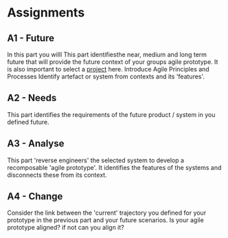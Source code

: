 # Assignments

## A1 - Future
In this part you willl This part identifiesthe near, medium and long term future that will provide the future context of your groups agile prototype. It is also important to select a [project] here. Introduce Agile Principles and Processes
Identify artefact or system from contexts and its 'features'.

## A2 - Needs
This part identifies the requirements of the future product / system in you defined future.

## A3 - Analyse
This part 'reverse engineers' the selected system to develop a recomposable 'agile prototype'. It identifies the features of the systems and disconnects these from its context.

## A4 - Change
Consider the link between the 'current' trajectory you defined for your prototype in the previous part and your future scenarios. Is your agile prototype aligned? if not can you align it?

[project]: /Agile-Prototyping/Projects
